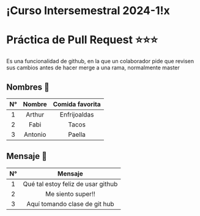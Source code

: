 
# ¡Curso Intersemestral 2024-1!x

# Práctica de Pull Request ⭐⭐⭐
Es una funcionalidad de github, en la que un colaborador pide que revisen sus cambios antes de hacer merge a una rama, normalmente master


## Nombres 🌝
|**N°**|**Nombre**|**Comida favorita**|
|:----:|:--------:|:-------:|
|1| Arthur | Enfrijoaldas |
|2|     Fabi     | Tacos |
|3| Antonio | Paella |


## Mensaje :email:
|**N°**|**Mensaje**|
|:----:|:--------:|
|1|Qué tal estoy feliz de usar github|
|2|             Me siento super!!          |
|3| Aquí tomando clase de git hub |
